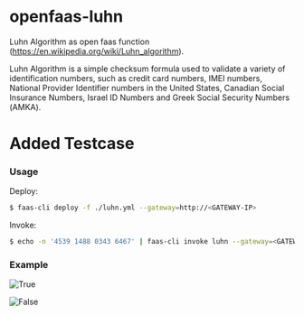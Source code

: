 # openfaas-luhn
Luhn Algorithm as open faas function (https://en.wikipedia.org/wiki/Luhn_algorithm).

Luhn Algorithm is a simple checksum formula used to validate a variety of identification numbers, such as credit card numbers, IMEI numbers, National Provider Identifier numbers in the United States, Canadian Social Insurance Numbers, Israel ID Numbers and Greek Social Security Numbers (ΑΜΚΑ).

# Added Testcase

### Usage

Deploy:

```bash
$ faas-cli deploy -f ./luhn.yml --gateway=http://<GATEWAY-IP> 
```

Invoke: 
```bash
$ echo -n '4539 1488 0343 6467' | faas-cli invoke luhn --gateway=<GATEWAY-IP>
```

### Example
![True](https://github.com/viveksyngh/openfaas-luhn/blob/master/screens/luhn-true.png)

![False](https://github.com/viveksyngh/openfaas-luhn/blob/master/screens/luhn-false.png)
